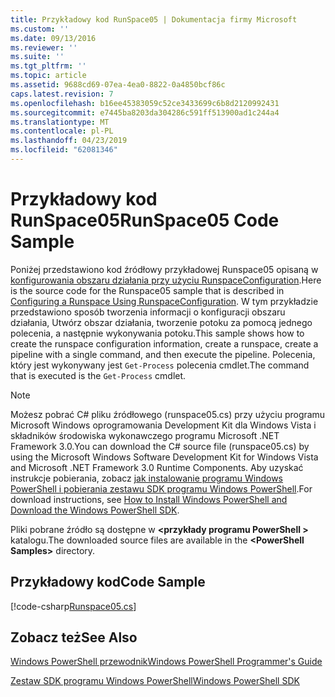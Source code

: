 ```yaml
---
title: Przykładowy kod RunSpace05 | Dokumentacja firmy Microsoft
ms.custom: ''
ms.date: 09/13/2016
ms.reviewer: ''
ms.suite: ''
ms.tgt_pltfrm: ''
ms.topic: article
ms.assetid: 9688cd69-07ea-4ea0-8822-0a4850bcf86c
caps.latest.revision: 7
ms.openlocfilehash: b16ee45383059c52ce3433699c6b8d2120992431
ms.sourcegitcommit: e7445ba8203da304286c591ff513900ad1c244a4
ms.translationtype: MT
ms.contentlocale: pl-PL
ms.lasthandoff: 04/23/2019
ms.locfileid: "62081346"
---
```

# <a name="runspace05-code-sample"></a><span data-ttu-id="d68c1-102">Przykładowy kod RunSpace05</span><span class="sxs-lookup"><span data-stu-id="d68c1-102">RunSpace05 Code Sample</span></span>

<span data-ttu-id="d68c1-103">Poniżej przedstawiono kod źródłowy przykładowej Runspace05 opisaną w [konfigurowania obszaru działania przy użyciu RunspaceConfiguration](http://msdn.microsoft.com/en-us/42681d19-2d05-4975-befd-afb1990e79b2).</span><span class="sxs-lookup"><span data-stu-id="d68c1-103">Here is the source code for the Runspace05 sample that is described in [Configuring a Runspace Using RunspaceConfiguration](http://msdn.microsoft.com/en-us/42681d19-2d05-4975-befd-afb1990e79b2).</span></span> <span data-ttu-id="d68c1-104">W tym przykładzie przedstawiono sposób tworzenia informacji o konfiguracji obszaru działania, Utwórz obszar działania, tworzenie potoku za pomocą jednego polecenia, a następnie wykonywania potoku.</span><span class="sxs-lookup"><span data-stu-id="d68c1-104">This sample shows how to create the runspace configuration information, create a runspace, create a pipeline with a single command, and then execute the pipeline.</span></span> <span data-ttu-id="d68c1-105">Polecenia, który jest wykonywany jest `Get-Process` polecenia cmdlet.</span><span class="sxs-lookup"><span data-stu-id="d68c1-105">The command that is executed is the `Get-Process` cmdlet.</span></span>

> [!NOTE]
> <span data-ttu-id="d68c1-106">Możesz pobrać C# pliku źródłowego (runspace05.cs) przy użyciu programu Microsoft Windows oprogramowania Development Kit dla Windows Vista i składników środowiska wykonawczego programu Microsoft .NET Framework 3.0.</span><span class="sxs-lookup"><span data-stu-id="d68c1-106">You can download the C# source file (runspace05.cs) by using the Microsoft Windows Software Development Kit for Windows Vista and Microsoft .NET Framework 3.0 Runtime Components.</span></span> <span data-ttu-id="d68c1-107">Aby uzyskać instrukcje pobierania, zobacz [jak instalowanie programu Windows PowerShell i pobierania zestawu SDK programu Windows PowerShell](/powershell/developer/installing-the-windows-powershell-sdk).</span><span class="sxs-lookup"><span data-stu-id="d68c1-107">For download instructions, see [How to Install Windows PowerShell and Download the Windows PowerShell SDK](/powershell/developer/installing-the-windows-powershell-sdk).</span></span>
>
> <span data-ttu-id="d68c1-108">Pliki pobrane źródło są dostępne w  **\<przykłady programu PowerShell >** katalogu.</span><span class="sxs-lookup"><span data-stu-id="d68c1-108">The downloaded source files are available in the **\<PowerShell Samples>** directory.</span></span>

## <a name="code-sample"></a><span data-ttu-id="d68c1-109">Przykładowy kod</span><span class="sxs-lookup"><span data-stu-id="d68c1-109">Code Sample</span></span>

[!code-csharp[Runspace05.cs](../../powershell-sdk-samples/SDK-2.0/csharp/Runspace05/Runspace05.cs#L11-L86 "Runspace05.cs")]

## <a name="see-also"></a><span data-ttu-id="d68c1-110">Zobacz też</span><span class="sxs-lookup"><span data-stu-id="d68c1-110">See Also</span></span>

[<span data-ttu-id="d68c1-111">Windows PowerShell przewodnik</span><span class="sxs-lookup"><span data-stu-id="d68c1-111">Windows PowerShell Programmer's Guide</span></span>](./windows-powershell-programmer-s-guide.md)

[<span data-ttu-id="d68c1-112">Zestaw SDK programu Windows PowerShell</span><span class="sxs-lookup"><span data-stu-id="d68c1-112">Windows PowerShell SDK</span></span>](../windows-powershell-reference.md)